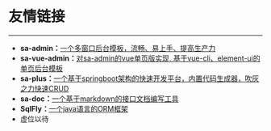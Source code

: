 # 友情链接

--- 

- **sa-admin：**[一个多窗口后台模板，流畅、易上手、提高生产力](http://sa-admin.dev33.cn/)
- **sa-vue-admin：**[对sa-admin的vue单页版实现, 基于vue-cli、element-ui的单页后台模板](http://sa-vue-admin.dev33.cn/)
- **sa-plus：**[一个基于springboot架构的快速开发平台，内置代码生成器，吹灰之力快速CRUD](http://sa-plus.dev33.cn/)
- **sa-doc：**[一个基于markdown的接口文档编写工具](http://sa-doc.dev33.cn/)
- **SqlFly：**[一个java语言的ORM框架](https://sqlfly.dev33.cn/)
- 虚位以待 

